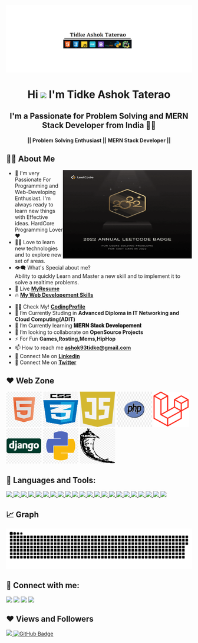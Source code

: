 <img src="Tidkeashok.png">                     

<h1 align="center">Hi <img src="https://raw.githubusercontent.com/MartinHeinz/MartinHeinz/master/wave.gif" width="30px"> I'm <b>Tidke Ashok Taterao</b></h1>
<h2 align="center"><b>I'm a Passionate for Problem Solving and MERN Stack Developer from India 🏳️‍🌈</b></h2>
<h4 align="center"><b>|| Problem Solving Enthusiast || <b>MERN Stack Developer</b> ||
</b></h4> 


<!-- <img align="right" alt="Coding" width="400" src="bn.gif"> -->

## 🙋‍♂️ About Me
<a><img align="right" src="MyLCGoldBedge.gif" width="350" height="240" /></a>
- 🥋 I'm very Passionate For Programming and Web-Developing Enthusiast. I'm always ready to learn new things with Effective ideas. HardCore Programming Lover ❤
- 👨‍💻 Love to learn new technologies and to explore new set of areas.
- 👁‍🗨 What's Special about me? <br>
Ability to quickly Learn and Master a new skill and to implement it to solve a realtime problems.
- 📔 Live [**MyResume**](https://tidkeashok007.github.io/Portfolio/)
- 🔥 [**My Web Developement Skills**](https://linktr.ee/tidke_ashok_007)
<!-- - 📞 Book Your 1:1 Call with Me For **DSA & Developement & Placement & Career Guidance** [**Link**](https://) -->
- 👨‍💻 Check My! [**CodingProfile**](https://github.com/tidkeashok007)
- 🔭 I’m Currently Studing in **Advanced Diploma in IT Networking and Cloud Computing(ADIT)**
- 📘 I’m Currently learning **𝐌𝐄𝐑𝐍 𝐒𝐭𝐚𝐜𝐤 𝐃𝐞𝐯𝐞𝐥𝐨𝐩𝐞𝐦𝐞𝐧𝐭**
- 👯 I’m looking to collaborate on **OpenSource Projects**
- ⚡ For Fun **Games,Rosting,Mems,HipHop**
- 📫 How to reach me **ashok93tidke@gmail.com**
- 🔗 Connect Me on [**Linkedin**](https://www.linkedin.com/in/tidkeashok007/)
- 🔗 Connect Me on [**Twitter**](https://twitter.com/tidke_ashok_007/)
<!-- - 📖 Learn [**LearnWithTidke**]() -->


## ❤️ Web Zone

<p align="left"> 
<img src="html.png" height="96px" width="96px">
<img src="css.png" height="96px" width="96px">
<img src="js.png" height="96px" width="96px">
<img src="php.png" height="96px" width="96px">
<img src="lr.png" height="96px" width="96px">
<img src="dj.png" height="96px" width="96px"> 
<img src="py.png" height="96px" width="96px">
<img src="fs.png" height="96px" width="96px">

</p> 



## 🚀 Languages and Tools:

<p align="left"> 
    <!-- <a href="#"> <img src="https://img.icons8.com/color/96/000000/java-coffee-cup-logo--v1.png"/> </a> -->
    <a href="#"> <img src="https://img.icons8.com/color/96/000000/html-5--v1.png"/> </a> 
    <a href="#"> <img src="https://img.icons8.com/color/96/000000/css3.png"/> </a> 
    <a href="#"> <img src="https://img.icons8.com/color/96/000000/javascript.png"/> </a> 
    <a href="#"> <img src="https://img.icons8.com/color/96/000000/php.png"/> </a> 
    <a href="#"> <img src="https://img.icons8.com/color/96/000000/bootstrap.png"/> </a> 
    <a href="#"> <img src="https://img.icons8.com/color/96/000000/mysql-logo.png"/> </a>
    <a href="#"> <img src="https://img.icons8.com/color/96/000000/python--v1.png"/> </a>
    <a href="#"> <img src="https://img.icons8.com/color/96/000000/pycharm.png"/> </a>
    <a href="#"> <img src="https://img.icons8.com/color/96/000000/git.png"/> </a>
    <a href="#"> <img src="https://img.icons8.com/ios-filled/100/000000/github.png"/> </a> 
    <a href="#"> <img src="https://img.icons8.com/color/96/000000/intellij-idea.png"/> </a>
    <a href="#"> <img src="https://img.icons8.com/color/96/000000/visual-studio--v2.png"/> </a>
    <a href="#"> <img src="https://img.icons8.com/color/96/000000/linux--v1.png"/> </a> 
    <a href="#"> <img src="https://img.icons8.com/color/96/windows-10.png"/> </a>
    <a href="#"> <img src="https://img.icons8.com/ios-filled/100/000000/django.png"/> </a> 
    <!-- <a href="#"> <img src="https://img.icons8.com/color/96/000000/c-sharp-logo-2.png"/> </a> -->
    <a href="#"> <img src="https://img.icons8.com/color/96/000000/adobe-photoshop--v1.png"/> </a>   
    <a href="#"> <img src="https://img.icons8.com/color/96/mongodb.png"/> </a>  
    <a href="#"> <img src="https://img.icons8.com/ios/96/express-js.png"/> </a>  
    <a href="#"> <img src="https://img.icons8.com/officel/96/react.png"/> </a> 
    <a href="#"> <img src="https://img.icons8.com/fluency/96/node-js.png"/> </a>
    <a href="#"> <img src="https://img.icons8.com/fluency/96/laravel.png"/> </a>
    <a href="#"> <img src="https://img.icons8.com/fluency/96/flask.png"/> </a>
    
</p>




## 📈 Graph
<p align="center">
   <img src="https://github.com/killshotxd/svgIcons/blob/main/github-contribution-grid-snake.svg" alt="snake">
</p>


## 📧 Connect with me:
<p align="left">

<a href = "https://www.linkedin.com/in/tidkeashok007/" target="_main"><img src="https://img.icons8.com/fluent/48/000000/linkedin.png"/></a>
<a href = "https://twitter.com/tidke_ashok_007/"><img src="https://img.icons8.com/fluent/48/000000/twitter.png"/></a>
<a href = "https://www.instagram.com/tidke_ashok_007/"><img src="https://img.icons8.com/fluent/48/000000/instagram-new.png"/></a>
<a href = "https://www.youtube.com/@tidke_ashok_007/"><img src="https://img.icons8.com/color/48/000000/youtube-play.png"/></a>

</p>

## ❤ Views and Followers
<a href="https://github.com/Meghna-DAS/github-profile-views-counter">
    <img src="https://komarev.com/ghpvc/?username=PrinceSinghhub">
</a>
<a href="https://github.com/PrinceSinghhub?tab=followers"><img src="https://img.shields.io/github/followers/PrinceSinghhub?label=Followers&style=social" alt="GitHub Badge"></a>
